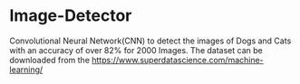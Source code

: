 # Image-Detector
Convolutional Neural Network(CNN) to detect the images of Dogs and Cats with an accuracy of over 82% for 2000 Images.
The dataset can be downloaded from the https://www.superdatascience.com/machine-learning/
